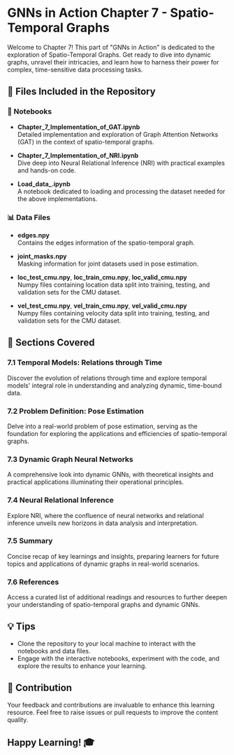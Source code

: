 # GNNs in Action Chapter 7 - Spatio-Temporal Graphs

Welcome to Chapter 7! This part of "GNNs in Action" is dedicated to the exploration of Spatio-Temporal Graphs. Get ready to dive into dynamic graphs, unravel their intricacies, and learn how to harness their power for complex, time-sensitive data processing tasks.

## 📂 Files Included in the Repository

### 📘 Notebooks

- **Chapter_7_Implementation_of_GAT.ipynb**  
  Detailed implementation and exploration of Graph Attention Networks (GAT) in the context of spatio-temporal graphs.

- **Chapter_7_Implementation_of_NRI.ipynb**  
  Dive deep into Neural Relational Inference (NRI) with practical examples and hands-on code.

- **Load_data_.ipynb**  
  A notebook dedicated to loading and processing the dataset needed for the above implementations.

### 📊 Data Files

- **edges.npy**  
  Contains the edges information of the spatio-temporal graph.

- **joint_masks.npy**  
  Masking information for joint datasets used in pose estimation.

- **loc_test_cmu.npy**, **loc_train_cmu.npy**, **loc_valid_cmu.npy**  
  Numpy files containing location data split into training, testing, and validation sets for the CMU dataset.

- **vel_test_cmu.npy**, **vel_train_cmu.npy**, **vel_valid_cmu.npy**  
  Numpy files containing velocity data split into training, testing, and validation sets for the CMU dataset.

## 🧠 Sections Covered

### 7.1 Temporal Models: Relations through Time
Discover the evolution of relations through time and explore temporal models' integral role in understanding and analyzing dynamic, time-bound data.

### 7.2 Problem Definition: Pose Estimation
Delve into a real-world problem of pose estimation, serving as the foundation for exploring the applications and efficiencies of spatio-temporal graphs.

### 7.3 Dynamic Graph Neural Networks
A comprehensive look into dynamic GNNs, with theoretical insights and practical applications illuminating their operational principles.

### 7.4 Neural Relational Inference
Explore NRI, where the confluence of neural networks and relational inference unveils new horizons in data analysis and interpretation.

### 7.5 Summary
Concise recap of key learnings and insights, preparing learners for future topics and applications of dynamic graphs in real-world scenarios.

### 7.6 References
Access a curated list of additional readings and resources to further deepen your understanding of spatio-temporal graphs and dynamic GNNs.

## 💡 Tips

- Clone the repository to your local machine to interact with the notebooks and data files.
- Engage with the interactive notebooks, experiment with the code, and explore the results to enhance your learning.

## 🙏 Contribution

Your feedback and contributions are invaluable to enhance this learning resource. Feel free to raise issues or pull requests to improve the content quality.

## Happy Learning! 🎓
